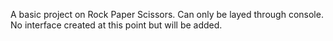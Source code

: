 A basic project on Rock Paper Scissors. Can only be layed through console. No interface created at this point but will be added. 